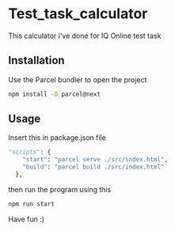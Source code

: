 # Test_task_calculator

This calculator i've done for IQ Online test task

## Installation

Use the Parcel bundler to open the project

```bash
npm install -D parcel@next
```

## Usage
Insert this in package.json file
```python
"scripts": {
    "start": "parcel serve ./src/index.html",
    "build": "parcel build ./src/index.html"
  },
```
then run the program using this

```bash
npm run start
```

Have fun :)